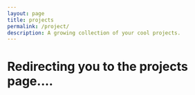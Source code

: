 ```yaml
---
layout: page
title: projects
permalink: /project/
description: A growing collection of your cool projects.
---
```

<!-- redirect to the projects page -->
<script>
window.location.replace("{{site.url}}/projects");
</script>

# Redirecting you to the projects page....